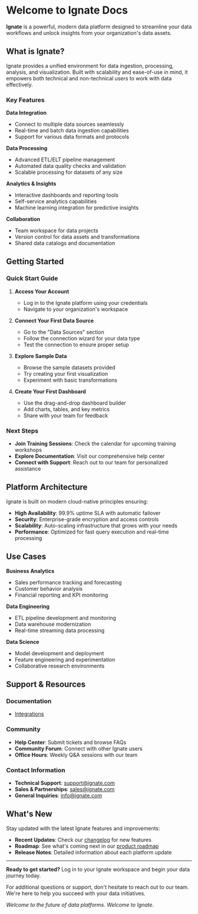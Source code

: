 # Welcome to Ignate Docs

**Ignate** is a powerful, modern data platform designed to streamline your data workflows and unlock insights from your organization's data assets.

## What is Ignate?

Ignate provides a unified environment for data ingestion, processing, analysis, and visualization. Built with scalability and ease-of-use in mind, it empowers both technical and non-technical users to work with data effectively.

### Key Features

**Data Integration**
- Connect to multiple data sources seamlessly
- Real-time and batch data ingestion capabilities
- Support for various data formats and protocols

**Data Processing**
- Advanced ETL/ELT pipeline management
- Automated data quality checks and validation
- Scalable processing for datasets of any size

**Analytics & Insights**
- Interactive dashboards and reporting tools
- Self-service analytics capabilities
- Machine learning integration for predictive insights

**Collaboration**
- Team workspace for data projects
- Version control for data assets and transformations
- Shared data catalogs and documentation

## Getting Started

### Quick Start Guide

1. **Access Your Account**
   - Log in to the Ignate platform using your credentials
   - Navigate to your organization's workspace

2. **Connect Your First Data Source**
   - Go to the "Data Sources" section
   - Follow the connection wizard for your data type
   - Test the connection to ensure proper setup

3. **Explore Sample Data**
   - Browse the sample datasets provided
   - Try creating your first visualization
   - Experiment with basic transformations

4. **Create Your First Dashboard**
   - Use the drag-and-drop dashboard builder
   - Add charts, tables, and key metrics
   - Share with your team for feedback

### Next Steps

- **Join Training Sessions**: Check the calendar for upcoming training workshops
- **Explore Documentation**: Visit our comprehensive help center
- **Connect with Support**: Reach out to our team for personalized assistance

## Platform Architecture

Ignate is built on modern cloud-native principles ensuring:

- **High Availability**: 99.9% uptime SLA with automatic failover
- **Security**: Enterprise-grade encryption and access controls
- **Scalability**: Auto-scaling infrastructure that grows with your needs
- **Performance**: Optimized for fast query execution and real-time processing

## Use Cases

**Business Analytics**
- Sales performance tracking and forecasting
- Customer behavior analysis
- Financial reporting and KPI monitoring

**Data Engineering**
- ETL pipeline development and monitoring
- Data warehouse modernization
- Real-time streaming data processing

**Data Science**
- Model development and deployment
- Feature engineering and experimentation
- Collaborative research environments

## Support & Resources

### Documentation
- [Integrations](./integrations.md)

### Community
- **Help Center**: Submit tickets and browse FAQs
- **Community Forum**: Connect with other Ignate users
- **Office Hours**: Weekly Q&A sessions with our team

### Contact Information
- **Technical Support**: support@ignate.com
- **Sales & Partnerships**: sales@ignate.com
- **General Inquiries**: info@ignate.com

## What's New

Stay updated with the latest Ignate features and improvements:

- **Recent Updates**: Check our [changelog](./CHANGELOG.md) for new features
- **Roadmap**: See what's coming next in our [product roadmap](./ROADMAP.md)
- **Release Notes**: Detailed information about each platform update

---

**Ready to get started?** Log in to your Ignate workspace and begin your data journey today.

For additional questions or support, don't hesitate to reach out to our team. We're here to help you succeed with your data initiatives.

*Welcome to the future of data platforms. Welcome to Ignate.*
